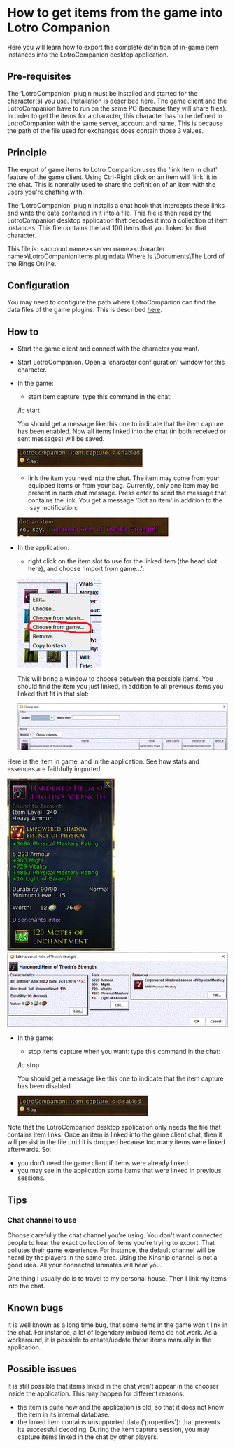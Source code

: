 # How to get items from the game into Lotro Companion

Here you will learn how to export the complete definition of in-game item instances into the LotroCompanion desktop application.

## Pre-requisites
The 'LotroCompanion' plugin must be installed and started for the character(s) you use. Installation is described [here](../InstallPlugin/main.md).
The game client and the LotroCompanion have to run on the same PC (because they will share files).
In order to get the items for a character, this character has to be defined in LotroCompanion with the same server, account and name. This is because the path of the file used for exchanges does contain those 3 values.

## Principle
The export of game items to Lotro Companion uses the 'link item in chat' feature of the game client.
Using Ctrl-Right click on an item will 'link' it in the chat. This is normally used to share the definition of an item with the users you're chatting with.

The 'LotroCompanion' plugin installs a chat hook that intercepts these links and write the data contained in it into a file.
This file is then read by the LotroCompanion desktop application that decodes it into a collection of item instances.
This file contains the last 100 items that you linked for that character.

This file is: <plugins data dir>\<account name>\<server name>\<character name>\LotroCompanionItems.plugindata
Where <plugins data dir> is <user home>\Documents\The Lord of the Rings Online.

## Configuration

You may need to configure the path where LotroCompanion can find the data files of the game plugins.
This is described [here](../ApplicationConfiguration/main.md).

## How to
- Start the game client and connect with the character you want.

- Start LotroCompanion. Open a 'character configuration' window for this character.
- In the game:
	- start item capture: type this command in the chat:

     /lc start

	You should get a message like this one to indicate that the item capture has been enabled. Now all items linked into the chat (in both received or sent messages) will be saved.

    ![Capture Enabled](CaptureEnabled.png)

	- link the item you need into the chat. The item may come from your equipped items or from your bag. Currently, only one item may be present in each chat message. Press enter to send the message that contains the link. You get a message 'Got an item' in addition to the 'say' notification:

    ![Linked Item](GotItem.png)

- In the application:
	- right click on the item slot to use for the linked item (the head slot here), and choose 'Import from game...':

    ![Contextual menu](ChooseFromGameMenu.png)

    This will bring a window to choose between the possible items. You should find the item you just linked, in addition to all previous items you linked that fit in that slot:

    ![Game items list](GameItemsList.png)

Here is the item in game, and in the application. See how stats and essences are faithfully imported.

![In game](InGameItem.png)      ![In application](ImportedItemInstance.png)


- In the game:
	- stop items capture when you want: type this command in the chat:

    /lc stop

	You should get a message like this one to indicate that the item capture has been disabled..

	![Capture Disabled](CaptureDisabled.png)

Note that the LotroCompanion desktop application only needs the file that contains item links. Once an item is linked into the game client chat, then it will persist in the file until it is dropped because too many items were linked afterwards.
So:
- you don't need the game client if items were already linked.
- you may see in the application some items that were linked in previous sessions.

## Tips
### Chat channel to use
Choose carefully the chat channel you're using. You don't want connected people to hear the exact collection of items you're trying to export. That pollutes their game experience.
For instance, the default channel will be heard by the players in the same area.
Using the Kinship channel is not a good idea. All your connected kinmates will hear you.

One thing I usually do is to travel to my personal house.
Then I link my items into the chat.

## Known bugs
It is well known as a long time bug, that some items in the game won't link in the chat.
For instance, a lot of legendary imbued items do not work. As a workaround, it is possible to create/update those items manually in the application.

## Possible issues
It is still possible that items linked in the chat won't appear in the chooser inside the application. This may happen for different reasons:
- the item is quite new and the application is old, so that it does not know the item in its internal database.
- the linked item contains unsupported data ('properties'): that prevents its successful decoding.
During the item capture session, you may capture items linked in the chat by other players.
